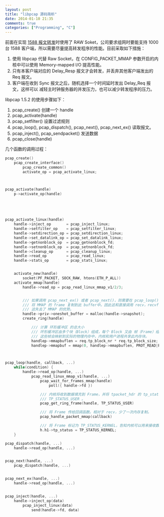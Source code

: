 ```yaml
---
layout: post
title: "libpcap 源码简析"
date: 2014-01-10 21:35
comments: true
categories: ["Programming", "C"]
---
```


前面在实现 [1588 报文转发](http://xinsuiyuer.github.io/blog/2014/01/05/ptpproxy/)时使用了 RAW Soket，公司要求组网时要能支持 1000台
1588 客户端，所以需要尽量提高转发程序的性能。目前采取如下措施：   

1. 使用 libpcap 代替 Raw Socket，在 CONFIG_PACKET_MMAP 参数开启的内核中可以使用
 Memory-mapped I/O 提高性能。
2. 只有本客户端对应的 Delay_Resp 报文才会转发，并丢弃其他客户端发出的 Req 报文。
3. 客户端在收到 Sync 报文之后，随机选择一个时间延时发出 Delay_Req 报文，这样可以
减轻主时钟服务器的并发压力，也可以减少转发程序的压力。


libpcap 1.5.2 的使用步骤如下：   

1. pcap_create() 创建一个 handle
2. pcap_activate(handle)
2. pcap_setfilter() 设置过滤规则
3. pcap_loop(), pcap_dispatch(), pcap_next(), pcap_next_ex() 读取报文。
4. pcap_inject(), pcap_sendpacket() 发送数据
5. pcap_close(handle)

<!-- more -->

几个函数的调用过程：
```c
pcap_create()
    pcap_create_interface()
        pcap_create_common()
        activate_op = pcap_activate_linux;



pcap_activate(handle)
    p->activate_op(handle)





pcap_activate_linux(handle)
	handle->inject_op       = pcap_inject_linux;
	handle->setfilter_op    = pcap_setfilter_linux;
	handle->setdirection_op = pcap_setdirection_linux;
	handle->set_datalink_op = pcap_set_datalink_linux;
	handle->getnonblock_op  = pcap_getnonblock_fd;
	handle->setnonblock_op  = pcap_setnonblock_fd;
	handle->cleanup_op      = pcap_cleanup_linux;
	handle->read_op         = pcap_read_linux;
	handle->stats_op        = pcap_stats_linux;


    activate_new(handle)
        socket(PF_PACKET, SOCK_RAW, htons(ETH_P_ALL))
    activate_mmap(handle)
        handle->read_op = pcap_read_linux_mmap_v1/2/3;


        /// 如果调用 pcap_next_ex() 或者 pcap_next()，则需要在 pcap_loop() 的回调函数中
        /// 将 MMAP 的 frame 复制到此 buffer中。因此这和直接调用 recv，recvfrom 一样，要进行一次内存拷贝，
        /// 这失去了 MMAP 的优势。
        handle->priv->oneshot_buffer = malloc(handle->snapshot);
        create_ring(handle)

            /// 计算 环形缓冲区 的总大小
            /// 环形缓冲区由多个块（Block）组成，每个 Block 又由 帧（Frame）组成。
            /// 这些帧会映射到实际的物理内存中，内核和用户进程共享此内存块。
            handlep->mmapbuflen = req.tp_block_nr * req.tp_block_size;
            handlep->mmapbuf = mmap(0, handlep->mmapbuflen, PROT_READ|PROT_WRITE, MAP_SHARED, handle->fd, 0);



pcap_loop(handle, callback, ...)
    while(condition) {
        handle->read_op(handle, ...)
            pcap_read_linux_mmap_v1(handle, ...)
                pcap_wait_for_frames_mmap(handle)
                    poll({ handle->fd })

                /// 内核将收到数据填充到 Frame，并将 tpacket_hdr 的 tp_status 标记为
                /// TP_STATUS_USER 。
                pcap_get_ring_frame(handle, TP_STATUS_USER)

                /// 将 Frame 传给回调函数。相对于 recv，少了一次内存复制。
                pcap_handle_packet_mmap(callback)

                /// 将 Frame 标记为 TP_STATUS_KERNEL，告知内核可以用来接收数据了。
                h.h1->tp_status = TP_STATUS_KERNEL;
    }

pcap_dispatch(handle, ...)
    handle->read_op(handle, ...)


pcap_next(handle, ...)
    pcap_dispatch(handle, ...)


pcap_next_ex(handle, ...)
    handle->read_op(handle, ...)


pcap_inject(handle, ...)
    handle->inject_op(data)
        pcap_inject_linux(data)
            send(handle->fd, data)



```
